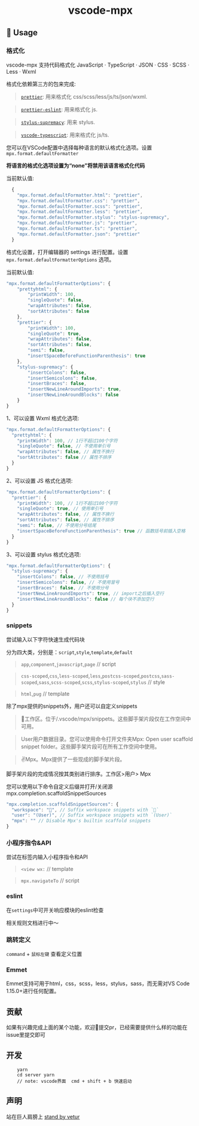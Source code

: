 <p>
  <h1 align="center">vscode-mpx</h1>
</p>

## 📖 Usage

### 格式化

vscode-mpx 支持代码格式化 JavaScript · TypeScript · JSON · CSS · SCSS · Less · Wxml  

格式化依赖第三方的包来完成:

> [`prettier`](https://github.com/prettier/prettier): 用来格式化 css/scss/less/js/ts/json/wxml.

> [`prettier-eslint`](https://github.com/prettier/prettier-eslint): 用来格式化 js.

> [`stylus-supremacy`](https://github.com/ThisIsManta/stylus-supremacy): 用来 stylus.

> [`vscode-typescript`](https://github.com/Microsoft/TypeScript): 用来格式化 js/ts. 

您可以在VSCode配置中选择每种语言的默认格式化选项。设置 `mpx.format.defaultFormatter`

**将语言的格式化选项设置为“none”将禁用该语言格式化代码**

当前默认值:

```js
  {
    "mpx.format.defaultFormatter.html": "prettier",
    "mpx.format.defaultFormatter.css": "prettier",
    "mpx.format.defaultFormatter.scss": "prettier",
    "mpx.format.defaultFormatter.less": "prettier",
    "mpx.format.defaultFormatter.stylus": "stylus-supremacy",
    "mpx.format.defaultFormatter.js": "prettier",
    "mpx.format.defaultFormatter.ts": "prettier",
    "mpx.format.defaultFormatter.json": "prettier"
  }
```
格式化设置，打开编辑器的 settings 进行配置。设置 `mpx.format.defaultFormatterOptions` 选项。

当前默认值:

```js
"mpx.format.defaultFormatterOptions": {
    "prettyhtml": {
        "printWidth": 100,
        "singleQuote": false,
        "wrapAttributes": false,
        "sortAttributes": false
    },
    "prettier": {
        "printWidth": 100,
        "singleQuote": true,
        "wrapAttributes": false,
        "sortAttributes": false,
        "semi": false,
        "insertSpaceBeforeFunctionParenthesis": true
    },
    "stylus-supremacy": {
        "insertColons": false,
        "insertSemicolons": false,
        "insertBraces": false,
        "insertNewLineAroundImports": true,
        "insertNewLineAroundBlocks": false
    }
}
```

1、可以设置 Wxml 格式化选项:
```js
"mpx.format.defaultFormatterOptions": {
  "prettyhtml": {
    "printWidth": 100, // 1行不超过100个字符
    "singleQuote": false, // 不使用单引号
    "wrapAttributes": false, // 属性不换行
    "sortAttributes": false // 属性不排序
  }
}
```

2、可以设置 JS 格式化选项:
```js
"mpx.format.defaultFormatterOptions": {
  "prettier": {
    "printWidth": 100, // 1行不超过100个字符
    "singleQuote": true, // 使用单引号
    "wrapAttributes": false, // 属性不换行
    "sortAttributes": false, // 属性不排序
    "semi": false, // 不使用分号结尾
    "insertSpaceBeforeFunctionParenthesis": true // 函数括号前插入空格
  }
}
```

3、可以设置 stylus 格式化选项:
```js
"mpx.format.defaultFormatterOptions": {
  "stylus-supremacy": {
    "insertColons": false, // 不使用括号
    "insertSemicolons": false, // 不使用冒号
    "insertBraces": false, // 不使用分号
    "insertNewLineAroundImports": true, // import之后插入空行
    "insertNewLineAroundBlocks": false // 每个块不添加空行
  }
}
```

### snippets
尝试输入以下字符快速生成代码块

分为四大类，分别是：`script`,`style`,`template`,`default`
>`app`,`component`,`javascript`,`page` // script

>`css-scoped`,`css`,`less-scoped`,`less`,`postcss-scoped`,`postcss`,`sass-scoped`,`sass`,`scss-scoped`,`scss`,`stylus-scoped`,`stylus` // style

>`html`,`pug` // template

除了mpx提供的snippets外，用户还可以自定义snippets

>💼工作区。位于<WORKSPACE>/.vscode/mpx/snippets。这些脚手架片段仅在工作空间中可用。

>User️用户数据目录。您可以使用命令打开文件夹Mpx: Open user scaffold snippet folder。这些脚手架片段可在所有工作空间中使用。

>✌Mpx。Mpx提供了一些现成的脚手架片段。

脚手架片段的完成情况按其类别进行排序。工作区>用户> Mpx

您可以使用以下命令自定义后缀并打开/关闭源mpx.completion.scaffoldSnippetSources

```js
"mpx.completion.scaffoldSnippetSources": {
  "workspace": "💼", // Suffix workspace snippets with `💼`
  "user": "(️User)", // Suffix workspace snippets with `(User)`
  "mpx": "" // Disable Mpx's builtin scaffold snippets
}
```
### 小程序指令&API
尝试在标签内输入小程序指令和API
> `<view wx:` // template

> `mpx.navigateTo` // script
### eslint

在`settings`中可开关响应模块的eslint检查

相关规则文档进行中～

### 跳转定义

`command` + `鼠标左键` 查看定义位置

### Emmet

Emmet支持可用于html，css，scss，less，stylus，sass，而无需对VS Code 1.15.0+进行任何配置。

## 贡献
如果有兴趣完成上面的某个功能，欢迎👏提交pr，已经需要提供什么样的功能在issue里提交即可

## 开发

```shell
    yarn
    cd server yarn
    // note: vscode界面  cmd + shift + b 快速启动
```

## 声明

站在巨人肩膀上
[stand by vetur](https://github.com/vuejs/vetur)
